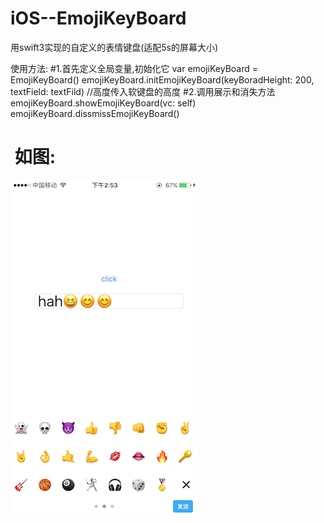 # iOS--EmojiKeyBoard
用swift3实现的自定义的表情键盘(适配5s的屏幕大小)

使用方法:
#1.首先定义全局变量,初始化它 
 var emojiKeyBoard = EmojiKeyBoard()
 emojiKeyBoard.initEmojiKeyBoard(keyBoradHeight: 200, textField: textFild) //高度传入软键盘的高度
#2.调用展示和消失方法
  emojiKeyBoard.showEmojiKeyBoard(vc: self)
  emojiKeyBoard.dissmissEmojiKeyBoard()
#  如图:
  
![img](https://github.com/15764238232/iOS--EmojiKeyBoard/blob/master/EasyChatBar/screenShots/IMG_1787.PNG)
